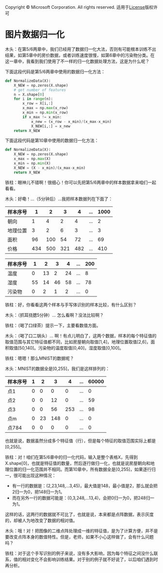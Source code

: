 Copyright © Microsoft Corporation. All rights reserved.
  适用于[License](https://github.com/Microsoft/ai-edu/blob/master/LICENSE.md)版权许可

# 图片数据归一化

木头：在第5/6两章中，我们已经用了数据归一化大法，否则有可能根本训练不出结果，如第5章中的房价数据，或者训练速度很慢，如第6章中的污染物分类。在这一章中，我看到我们使用了不一样的归一化数据处理方法，这是为什么呢？

下面这段代码是第5/6两章中使用的数据归一化方法：
```Python
def NormalizeData(X):
    X_NEW = np.zeros(X.shape)
    # get number of features
    n = X.shape[0]
    for i in range(n):
        x_row = X[i,:]
        x_max = np.max(x_row)
        x_min = np.min(x_row)
        if x_max != x_min:
            x_new = (x_row - x_min)/(x_max-x_min)
            X_NEW[i,:] = x_new
    return X_NEW
```

下面这段代码是第10章中使用的数据归一化方法：
```Python
def NormalizeData(X):
    X_NEW = np.zeros(X.shape)
    x_max = np.max(X)
    x_min = np.min(X)
    X_NEW = (X - x_min)/(x_max-x_min)
    return X_NEW
```

铁柱：眼神儿不错啊！很细心！你可以先把第5/6两章中的样本数据拿来咱们一起看看。

木头：好嘞！...（5分钟后）...我把样本数据列在下面了：

|样本序号|1|2|3|4|...|1000|
|---|---|----|---|--|--|--|
|朝向|1|4|2|4|...|2|
|地理位置|3|2|6|3|...|3|
|面积|96|100|54|72|...|69|
|价格|434|500|321|482|...|410|

|样本序号|1|2|3|4|...|200|
|---|---|----|---|--|--|--|
|温度|0|13|2|24|...|8|
|湿度|55|14|46|58|...|78|
|污染物|0|2|1|2|...|0|

铁柱：好，你看看这两个样本与手写体识别的样本比较，有什么区别？

木头：（抓耳挠腮5分钟）... 怎么看啊？没法比较啊？

铁柱：（喝了口绿茶）提示一下，主要看数值方面。

木头：（喝了口二锅头）... 啊！有点儿明白了，这两个数据，样本的每个特征值的取值范围与其它特征值都不同，比如房屋朝向取值[1,4]，地理位置取值[2,6]，面积取值[50,140]。污染物的温度取值[0,40]，湿度取值[0,100]。

铁柱：嗯嗯！那么MNIST的数据呢？

木头：MNIST的数据全是[0,255]，我们是这样排列的：

|样本序号|1|2|3|4|...|60000|
|---|---|----|---|--|--|--|
|点1|0|0|0|0|...|0|
|点2|0|0|12|0|...|59|
|点3|0|0|56|253|...|98|
|点m|0|23|148|0|...|0|
|点784|0|0|0|0|...|0|

也就是说，数据虽然分成多个特征值（行），但是每个特征的取值范围实际上都是[0,255]。

铁柱：对！咱们在第5/6章中的归一化代码，输入是整个表格X，先得到X.shape[0]，也就是特征值的数量，然后逐行做归一化，也就是说房屋朝向和地理位置的归一化范围并不相同。而第10章中，所有数据全是[0,255]，如果逐行归一，很可能出现这种情况：

- 有一行的数据是：(2,23,148,...3,45)，最大值是148，最小值是2，那么就会把2归一为0，把148归一为1。
- 而在另外一行的数据可能是：(0,3,248,...13,4)，会把0归一为0，把248归一为1。

这样的话，这两行的数据就不可比了，也就是说，本来都是点阵数据，表示灰度的，却被人为地改变了数据的相对值。

木头：哦！对！把图像的二维点阵处理成一维的特征值，是为了计算方便，并不是要改变点阵本身的数值特性。但是，老师，如果不小心这样做了，会有什么问题吗？

铁柱：对于这个手写识别的例子来说，没有多大影响，因为每个特征之间没什么联系，值的相对变化不会影响训练结果。对于别的例子就不好说了，以后咱们遇到时再分析。

